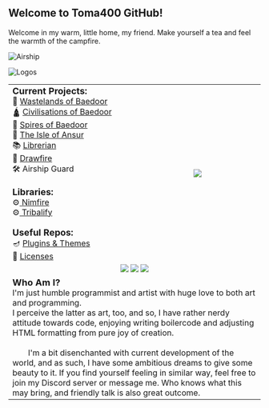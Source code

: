 ## Welcome to Toma400 GitHub!
Welcome in my warm, little home, my friend. Make yourself a tea and feel the warmth of
the campfire.

![Airship](https://cdn.discordapp.com/attachments/1090673355193061457/1090673355578945576/airship_at_almost_night_part_2.png)

<table width="100%">
    <tr>
        <td width="50%">
            <font size="+1"><b>Current Projects:</b></font><br>
            🧨 <a href="https://www.curseforge.com/minecraft/mc-mods/wastelands-of-baedoor">Wastelands of Baedoor</a><br>
            🛕 <a href="https://github.com/Toma400/Civilisations_of_Baedoor">Civilisations of Baedoor</a><br>
            🌿 <a href="https://github.com/Toma400/Spires_of_Baedoor">Spires of Baedoor</a><br>
            🏯 <a href="https://github.com/Toma400/The_Isle_of_Ansur">The Isle of Ansur</a><br>
            📚 <a href="https://github.com/Toma400/Librerian">Librerian</a><br>
            🎨 <a href="https://github.com/Toma400/Drawfire">Drawfire</a><br>
            🛠️ Airship Guard<br>
            <br><font size="+1"><b>Libraries:</b></font><br>
            ⚙️<a href="https://github.com/Toma400/Nimfire"> Nimfire </a><br>
            ⚙️<a href="https://github.com/Toma400/Tribalify"> Tribalify </a><br>
            <br><font size="+1"><b>Useful Repos:</b></font><br>
            🪔 <a href="https://github.com/Toma400/IDE-plugins">Plugins & Themes</a><br>
            📜 <a href="https://github.com/Toma400/Licenses">Licenses</a><br>
        </td>
        <td width="50%" align="center">
            <img src="https://github-readme-stats.vercel.app/api/top-langs/?username=toma400&langs_count=20&count_private=true&theme=merko&border_color=248610&hide=mcfunction">
        </td>
    </tr>
    <tr>
        <td colspan="2" align="center">
            <a href="https://bit.ly/3Quc63o"><img src="https://img.shields.io/badge/%20-Artography-279DBA?style=plastic&logo=appveyor"></a>
            <a href="https://linktr.ee/toma400"><img src="https://img.shields.io/badge/%20-Linktree%20-108931?style=plastic&logo=appveyor"></a>
            <a href="https://discord.gg/GbTw9KqnrE"><img src="https://img.shields.io/discord/842338281692725268?color=AA16D1&label=%20&logo=Discord&logoColor=DDD4EA&style=plastic"></a>
        </td>
    </tr>
    <tr>
        <td colspan="2">
            <font size="+1"><b>Who Am I?</b></font><br>
            I'm just humble programmist and artist with huge love to both art and programming.<br>
            I perceive the latter as art, too, and so, I have rather nerdy attitude towards
            code, enjoying writing boilercode and adjusting HTML formatting from
            pure joy of creation.<br>
            <br>
               I'm a bit disenchanted with current development of the world, and as such, I have
            some ambitious dreams to give some beauty to it. 
            If you find yourself feeling in similar way, feel free to join my 
            Discord server or message me. Who knows what this may bring, and friendly
            talk is also great outcome.
        </td>
    </tr>
    <tr align="center">
        <img src="https://skillicons.dev/icons?i=python,nim,kotlin,elixir,java,lua,idea,godot,markdown,github,atom,ruby,rust,html" align="center" alt="Logos" />
    </tr>
    
</table>

<!--
**Toma400/Toma400** is a ✨ _special_ ✨ repository because its `README.md` (this file) appears on your GitHub profile.

Here are some ideas to get you started:



- 🔭 I’m currently working on Minecraft Mods & AI
- 🌱 I’m currently learning ...
- 👯 I’m looking to collaborate on ...
- 🤔 I’m looking for help with ...
- 💬 Ask me about ...
- 📫 How to reach me: ...
- 😄 Pronouns: ...
- ⚡ Fun fact: ...
-->